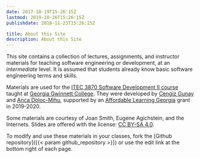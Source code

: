 ```yaml
---
date: 2017-10-19T15:26:15Z 
lastmod: 2019-10-26T15:26:15Z
publishdate: 2018-11-23T15:26:15Z

title: About this Site
description: About this Site
---
```


This site contains a collection of lectures, assignments, and instructor materials for teaching software engineering or development, at an _intermediate_ level. It is assumed that students already know basic software engineering terms and skills. 

Materials are used for the [ITEC 3870 Software Development II course](https://soft-eng-practicum.github.io/) taught at [Georgia Gwinnett College](https://ggc.edu). They were developed by [Cengiz Gunay](https://www.ggc.edu/about-ggc/directory/cengiz-gunay) and [Anca Doloc-Mihu](https://www.ggc.edu/about-ggc/directory/anca-doloc-mihu), supported by an [Affordable Learning Georgia](https://www.affordablelearninggeorgia.org/) grant in 2019-2020.

Some materials are courtesy of Joan Smith, Eugene Agichstein, and the Internets. Slides are offered with the license: [CC BY-SA 4.0](http://creativecommons.org/licenses/by-sa/4.0/).

To modify and use these materials in your classes, fork the [Github repository]({{< param github_repository >}}) or use the edit link at the bottom right of each page.

